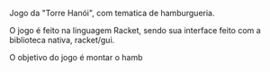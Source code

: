 Jogo da "Torre Hanói", com tematica de hamburgueria.

O jogo é feito na linguagem Racket, sendo sua interface feito com a biblioteca nativa, racket/gui.

O objetivo do jogo é montar o hamb
